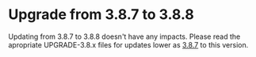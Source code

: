 # Upgrade from 3.8.7 to 3.8.8

Updating from 3.8.7 to 3.8.8 doesn't have any impacts. Please read the apropriate UPGRADE-3.8.x files for updates lower as [3.8.7](UPGRADE-3.8.7.md) to this version.
